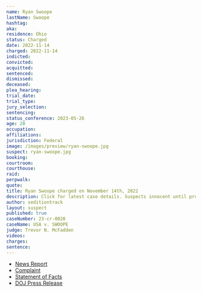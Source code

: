 ```yaml
---
name: Ryan Swoope
lastName: Swoope
hashtag:
aka:
residence: Ohio
status: Charged
date: 2022-11-14
charged: 2022-11-14
indicted:
convicted:
acquitted:
sentenced:
dismissed:
deceased:
plea_hearing:
trial_date:
trial_type:
jury_selection:
sentencing:
status_conference: 2023-05-26
age: 28
occupation:
affiliations:
jurisdiction: Federal
image: /images/preview/ryan-swoope.jpg
suspect: ryan-swoope.jpg
booking:
courtroom:
courthouse:
raid:
perpwalk:
quote:
title: Ryan Swoope charged on November 14th, 2022
description: Click for latest case details. Suspects innocent until proven guilty.
author: seditiontrack
layout: suspect
published: true
caseNumber: 23-cr-0020
caseName: USA v. SWOOPE
judge: Trevor N. McFadden
videos:
charges:
sentence:
---
```

- [News Report](https://www.wkyc.com/article/news/crime/perry-man-charged-felony-allegedly-spraying-chemicals-officers-jan-6-capitol-riot/95-d3964210-7ac9-4487-8273-5c3e7eda2845)
- [Complaint](https://www.justice.gov/usao-dc/case-multi-defendant/file/1554971/download)
- [Statement of Facts](https://www.justice.gov/usao-dc/case-multi-defendant/file/1554976/download)
- [DOJ Press Release](https://www.justice.gov/usao-dc/pr/ohio-man-arrested-felony-charges-actions-during-jan-6-capitol-breach)

